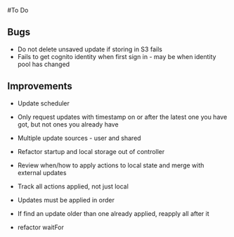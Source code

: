 #To Do

Bugs
----
- Do not delete unsaved update if storing in S3 fails
- Fails to get cognito identity when first sign in - may be when identity pool has changed

Improvements
------------

  - Update scheduler
- Only request updates with timestamp on or after the latest one you have got, but not ones you already have

- Multiple update sources - user and shared
- Refactor startup and local storage out of controller
- Review when/how to apply actions to local state and merge with external updates
- Track all actions applied, not just local
- Updates must be applied in order
- If find an update older than one already applied, reapply all after it

- refactor waitFor
